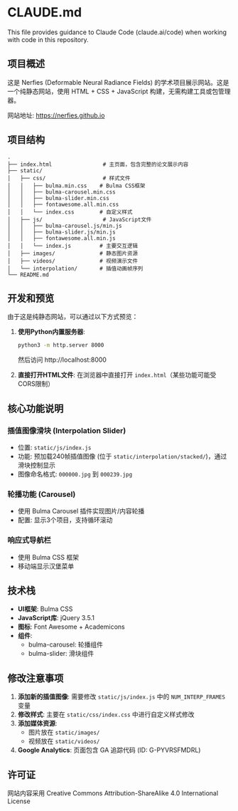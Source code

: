 # CLAUDE.md

This file provides guidance to Claude Code (claude.ai/code) when working with code in this repository.

## 项目概述

这是 Nerfies (Deformable Neural Radiance Fields) 的学术项目展示网站。这是一个纯静态网站，使用 HTML + CSS + JavaScript 构建，无需构建工具或包管理器。

网站地址: https://nerfies.github.io

## 项目结构

```
.
├── index.html                # 主页面，包含完整的论文展示内容
├── static/
│   ├── css/                  # 样式文件
│   │   ├── bulma.min.css    # Bulma CSS框架
│   │   ├── bulma-carousel.min.css
│   │   ├── bulma-slider.min.css
│   │   ├── fontawesome.all.min.css
│   │   └── index.css        # 自定义样式
│   ├── js/                   # JavaScript文件
│   │   ├── bulma-carousel.js/min.js
│   │   ├── bulma-slider.js/min.js
│   │   ├── fontawesome.all.min.js
│   │   └── index.js         # 主要交互逻辑
│   ├── images/              # 静态图片资源
│   ├── videos/              # 视频演示文件
│   └── interpolation/       # 插值动画帧序列
└── README.md
```

## 开发和预览

由于这是纯静态网站，可以通过以下方式预览：

1. **使用Python内置服务器**:
   ```bash
   python3 -m http.server 8000
   ```
   然后访问 http://localhost:8000

2. **直接打开HTML文件**:
   在浏览器中直接打开 `index.html`（某些功能可能受CORS限制）

## 核心功能说明

### 插值图像滑块 (Interpolation Slider)
- 位置: `static/js/index.js`
- 功能: 预加载240帧插值图像 (位于 `static/interpolation/stacked/`)，通过滑块控制显示
- 图像命名格式: `000000.jpg` 到 `000239.jpg`

### 轮播功能 (Carousel)
- 使用 Bulma Carousel 插件实现图片/内容轮播
- 配置: 显示3个项目，支持循环滚动

### 响应式导航栏
- 使用 Bulma CSS 框架
- 移动端显示汉堡菜单

## 技术栈

- **UI框架**: Bulma CSS
- **JavaScript库**: jQuery 3.5.1
- **图标**: Font Awesome + Academicons
- **组件**:
  - bulma-carousel: 轮播组件
  - bulma-slider: 滑块组件

## 修改注意事项

1. **添加新的插值图像**: 需要修改 `static/js/index.js` 中的 `NUM_INTERP_FRAMES` 变量
2. **修改样式**: 主要在 `static/css/index.css` 中进行自定义样式修改
3. **添加媒体资源**:
   - 图片放在 `static/images/`
   - 视频放在 `static/videos/`
4. **Google Analytics**: 页面包含 GA 追踪代码 (ID: G-PYVRSFMDRL)

## 许可证

网站内容采用 Creative Commons Attribution-ShareAlike 4.0 International License
